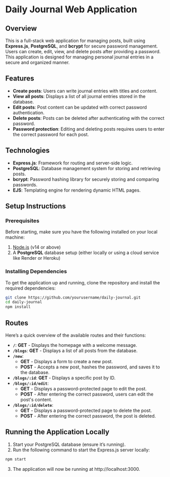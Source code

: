 # Daily Journal Web Application

## Overview

This is a full-stack web application for managing posts, built using **Express.js**, **PostgreSQL**, and **bcrypt** for secure password management. Users can create, edit, view, and delete posts after providing a password. This application is designed for managing personal journal entries in a secure and organized manner.

## Features

- **Create posts**: Users can write journal entries with titles and content.
- **View all posts**: Displays a list of all journal entries stored in the database.
- **Edit posts**: Post content can be updated with correct password authentication.
- **Delete posts**: Posts can be deleted after authenticating with the correct password.
- **Password protection**: Editing and deleting posts requires users to enter the correct password for each post.

## Technologies

- **Express.js**: Framework for routing and server-side logic.
- **PostgreSQL**: Database management system for storing and retrieving posts.
- **bcrypt**: Password hashing library for securely storing and comparing passwords.
- **EJS**: Templating engine for rendering dynamic HTML pages.

## Setup Instructions

### Prerequisites

Before starting, make sure you have the following installed on your local machine:

1. [Node.js](https://nodejs.org) (v14 or above)
2. A **PostgreSQL** database setup (either locally or using a cloud service like Render or Heroku)

### Installing Dependencies

To get the application up and running, clone the repository and install the required dependencies:

```bash
git clone https://github.com/yourusername/daily-journal.git
cd daily-journal
npm install
```

## Routes

Here’s a quick overview of the available routes and their functions:

- **`/`**: **GET** - Displays the homepage with a welcome message.
- **`/blogs`**: **GET** - Displays a list of all posts from the database.
- **`/new`**:
  - **GET** - Displays a form to create a new post.
  - **POST** - Accepts a new post, hashes the password, and saves it to the database.
- **`/blogs/:id`**: **GET** - Displays a specific post by ID.
- **`/blogs/:id/edit`**:
  - **GET** - Displays a password-protected page to edit the post.
  - **POST** - After entering the correct password, users can edit the post's content.
- **`/blogs/:id/delete`**:
  - **GET** - Displays a password-protected page to delete the post.
  - **POST** - After entering the correct password, the post is deleted.

## Running the Application Locally

1. Start your PostgreSQL database (ensure it’s running).
2. Run the following command to start the Express.js server locally:

```bash
npm start
```

3. The application will now be running at http://localhost:3000.
